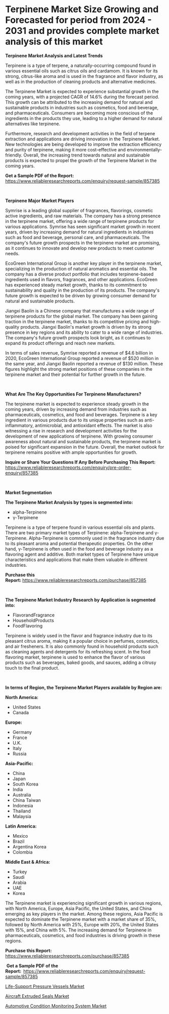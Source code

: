 <p><h1>Terpinene Market Size Growing and Forecasted for period from 2024 - 2031 and provides complete market analysis of this market</h1></p><p><strong>Terpinene Market Analysis and Latest Trends</strong></p>
<p><p>Terpinene is a type of terpene, a naturally-occurring compound found in various essential oils such as citrus oils and cardamom. It is known for its strong, citrus-like aroma and is used in the fragrance and flavor industry, as well as in the production of cleaning products and alternative medicines.</p><p>The Terpinene Market is expected to experience substantial growth in the coming years, with a projected CAGR of 14.6% during the forecast period. This growth can be attributed to the increasing demand for natural and sustainable products in industries such as cosmetics, food and beverage, and pharmaceuticals. Consumers are becoming more conscious of the ingredients in the products they use, leading to a higher demand for natural alternatives like terpinene.</p><p>Furthermore, research and development activities in the field of terpene extraction and applications are driving innovation in the Terpinene Market. New technologies are being developed to improve the extraction efficiency and purity of terpinene, making it more cost-effective and environmentally-friendly. Overall, the increasing trend towards natural and sustainable products is expected to propel the growth of the Terpinene Market in the coming years.</p></p>
<p><strong>Get a Sample PDF of the Report:&nbsp;</strong> <a href="https://www.reliableresearchreports.com/enquiry/request-sample/857385">https://www.reliableresearchreports.com/enquiry/request-sample/857385</a></p>
<p>&nbsp;</p>
<p><strong>Terpinene Major Market Players</strong></p>
<p><p>Symrise is a leading global supplier of fragrances, flavorings, cosmetic active ingredients, and raw materials. The company has a strong presence in the terpinene market, offering a wide range of terpinene products for various applications. Symrise has seen significant market growth in recent years, driven by increasing demand for natural ingredients in industries such as food and beverage, personal care, and pharmaceuticals. The company's future growth prospects in the terpinene market are promising, as it continues to innovate and develop new products to meet customer needs.</p><p>EcoGreen International Group is another key player in the terpinene market, specializing in the production of natural aromatics and essential oils. The company has a diverse product portfolio that includes terpinene-based ingredients used in flavors, fragrances, and other applications. EcoGreen has experienced steady market growth, thanks to its commitment to sustainability and quality in the production of its products. The company's future growth is expected to be driven by growing consumer demand for natural and sustainable products.</p><p>Jiangxi Baolin is a Chinese company that manufactures a wide range of terpinene products for the global market. The company has been gaining traction in the terpinene market, thanks to its competitive pricing and high-quality products. Jiangxi Baolin's market growth is driven by its strong presence in key regions and its ability to cater to a wide range of industries. The company's future growth prospects look bright, as it continues to expand its product offerings and reach new markets.</p><p>In terms of sales revenue, Symrise reported a revenue of $4.6 billion in 2020, EcoGreen International Group reported a revenue of $520 million in the same year, and Jiangxi Baolin reported a revenue of $130 million. These figures highlight the strong market positions of these companies in the terpinene market and their potential for further growth in the future.</p></p>
<p>&nbsp;</p>
<p><strong>What Are The Key Opportunities For Terpinene Manufacturers?</strong></p>
<p><p>The terpinene market is expected to experience steady growth in the coming years, driven by increasing demand from industries such as pharmaceuticals, cosmetics, and food and beverages. Terpinene is a key ingredient in various products due to its unique properties such as anti-inflammatory, antimicrobial, and antioxidant effects. The market is also witnessing a rise in research and development activities for the development of new applications of terpinene. With growing consumer awareness about natural and sustainable products, the terpinene market is poised for significant expansion in the future. Overall, the market outlook for terpinene remains positive with ample opportunities for growth.</p></p>
<p><strong>Inquire or Share Your Questions If Any Before Purchasing This Report:</strong> <a href="https://www.reliableresearchreports.com/enquiry/pre-order-enquiry/857385">https://www.reliableresearchreports.com/enquiry/pre-order-enquiry/857385</a></p>
<p>&nbsp;</p>
<p><strong>Market Segmentation</strong></p>
<p><strong>The Terpinene Market Analysis by types is segmented into:</strong></p>
<p><ul><li>alpha-Terpinene</li><li>γ-Terpinene</li></ul></p>
<p><p>Terpinene is a type of terpene found in various essential oils and plants. There are two primary market types of Terpinene: alpha-Terpinene and γ-Terpinene. Alpha-Terpinene is commonly used in the fragrance industry due to its pleasant aroma and potential therapeutic properties. On the other hand, γ-Terpinene is often used in the food and beverage industry as a flavoring agent and additive. Both market types of Terpinene have unique characteristics and applications that make them valuable in different industries.</p></p>
<p><strong>Purchase this Report:&nbsp;</strong><a href="https://www.reliableresearchreports.com/purchase/857385">https://www.reliableresearchreports.com/purchase/857385</a></p>
<p>&nbsp;</p>
<p><strong>The Terpinene Market Industry Research by Application is segmented into:</strong></p>
<p><ul><li>FlavorandFragrance</li><li>HouseholdProducts</li><li>FoodFlavoring</li></ul></p>
<p><p>Terpinene is widely used in the flavor and fragrance industry due to its pleasant citrus aroma, making it a popular choice in perfumes, cosmetics, and air fresheners. It is also commonly found in household products such as cleaning agents and detergents for its refreshing scent. In the food flavoring market, terpinene is used to enhance the flavor of various products such as beverages, baked goods, and sauces, adding a citrusy touch to the final product.</p></p>
<p>&nbsp;</p>
<p><strong>In terms of Region, the Terpinene Market Players available by Region are:</strong></p>
<p>
    <p> <strong> North America: </strong>
        <ul>
            <li>United States</li>
            <li>Canada</li>
        </ul>
        </p> 
    <p> <strong> Europe: </strong>
        <ul>
            <li>Germany</li>
            <li>France</li>
            <li>U.K.</li>
            <li>Italy</li>
            <li>Russia</li>
        </ul>
        </p> 
    <p> <strong> Asia-Pacific: </strong>
        <ul>
            <li>China</li>
            <li>Japan</li>
            <li>South Korea</li>
            <li>India</li>
            <li>Australia</li>
            <li>China Taiwan</li>
            <li>Indonesia</li>
            <li>Thailand</li>
            <li>Malaysia</li>
        </ul>
        </p> 
    <p> <strong> Latin America: </strong>
        <ul>
            <li>Mexico</li>
            <li>Brazil</li>
            <li>Argentina Korea</li>
            <li>Colombia</li>
        </ul>
        </p> 
    <p> <strong> Middle East & Africa: </strong>
        <ul>
            <li>Turkey</li>
            <li>Saudi</li>
            <li>Arabia</li>
            <li>UAE</li>
            <li>Korea</li>
        </ul>
    </p>
    </p>
<p><p>The Terpinene market is experiencing significant growth in various regions, with North America, Europe, Asia Pacific, the United States, and China emerging as key players in the market. Among these regions, Asia Pacific is expected to dominate the Terpinene market with a market share of 35%, followed by North America with 25%, Europe with 20%, the United States with 15%, and China with 5%. The increasing demand for Terpinene in pharmaceuticals, cosmetics, and food industries is driving growth in these regions.</p></p>
<p><strong>Purchase this Report: </strong><a href="https://www.reliableresearchreports.com/purchase/857385">https://www.reliableresearchreports.com/purchase/857385</a></p>
<p>&nbsp;<strong>Get a Sample PDF of the Report:&nbsp;&nbsp;</strong><a href="https://www.reliableresearchreports.com/enquiry/request-sample/857385">https://www.reliableresearchreports.com/enquiry/request-sample/857385</a></p>
<p><strong></strong></p>
<p><p><a href="https://view.publitas.com/reportprime-1/life-support-pressure-vessels-market-with-the-goal-of-estimating-the-market-size-and-future-growth-potential-of-various-market-segments-based-on-component-applications-end-user-and-region/">Life-Support Pressure Vessels Market</a></p><p><a href="https://view.publitas.com/reportprime-1/aircraft-extruded-seals-market-research-report-provides-thorough-industry-overview-which-offers-an-in-depth-analysis-of-product-trends-and-new-market-divisions/">Aircraft Extruded Seals Market</a></p><p><a href="https://view.publitas.com/reportprime-1/automotive-condition-monitoring-system-market-size-furnishes-valuable-information-encompassing-market-share-market-trends-and-projections-spanning-from-2023-to-2030/">Automotive Condition Monitoring System Market</a></p></p>